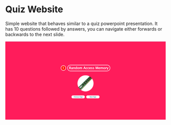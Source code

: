 # Quiz Website

Simple website that behaves similar to a quiz powerpoint presentation. It has 10 questions followed by answers, you can navigate either forwards or backwards to the next slide.

![Alt text](screenshots/firstQuestion.PNG?raw=true)
